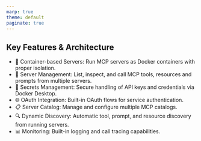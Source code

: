 ```yaml
---
marp: true
theme: default
paginate: true
---
```


## Key Features & Architecture

- 🐳 Container-based Servers: Run MCP servers as Docker containers with proper isolation.
- 🔧 Server Management: List, inspect, and call MCP tools, resources and prompts from multiple servers.
- 🔐 Secrets Management: Secure handling of API keys and credentials via Docker Desktop.
- 🌐 OAuth Integration: Built-in OAuth flows for service authentication.
- 📋 Server Catalog: Manage and configure multiple MCP catalogs.
- 🔍 Dynamic Discovery: Automatic tool, prompt, and resource discovery from running servers.
- 📊 Monitoring: Built-in logging and call tracing capabilities.
